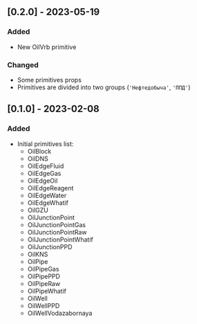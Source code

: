 ## [0.2.0] - 2023-05-19

### Added

- New OilVrb primitive

### Changed

- Some primitives props
- Primitives are divided into two groups (`'Нефтедобыча'`, `'ППД'`)

## [0.1.0] - 2023-02-08

### Added

- Initial primitives list:
  - OilBlock
  - OilDNS
  - OilEdgeFluid
  - OilEdgeGas
  - OilEdgeOil
  - OilEdgeReagent
  - OilEdgeWater
  - OilEdgeWhatif
  - OilGZU
  - OilJunctionPoint
  - OilJunctionPointGas
  - OilJunctionPointRaw
  - OilJunctionPointWhatif
  - OilJunctionPPD
  - OilKNS
  - OilPipe
  - OilPipeGas
  - OilPipePPD
  - OilPipeRaw
  - OilPipeWhatif
  - OilWell
  - OilWellPPD
  - OilWellVodazabornaya

